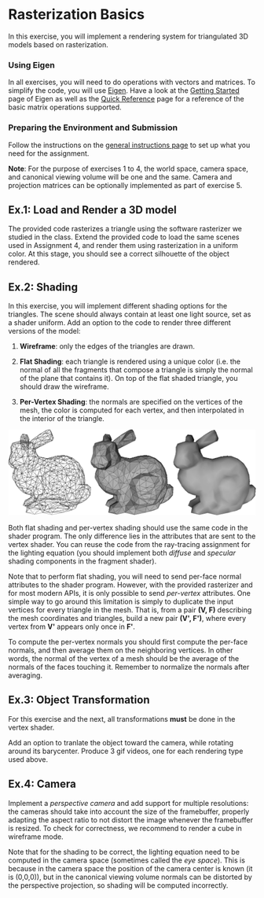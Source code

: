 Rasterization Basics
===============

In this exercise, you will implement a rendering system for triangulated 3D models based on rasterization.

### Using Eigen

In all exercises, you will need to do operations with vectors and matrices. To simplify the code, you will use [Eigen](http://eigen.tuxfamily.org/).
Have a look at the [Getting Started](http://eigen.tuxfamily.org/dox/GettingStarted.html) page of Eigen as well as the [Quick Reference](http://eigen.tuxfamily.org/dox/group__QuickRefPage.html}) page for a reference of the basic matrix operations supported.

### Preparing the Environment and Submission

Follow the instructions on the [general instructions page](../RULES.md) to set up what you need for the assignment.

**Note**: For the purpose of exercises 1 to 4, the world space, camera space, and canonical viewing volume will be one and the same. Camera and projection matrices can be optionally implemented as part of exercise 5.


Ex.1: Load and Render a 3D model
------------------

The provided code rasterizes a triangle using the software rasterizer we studied in the class. Extend the provided code to load the same scenes used in Assignment 4, and render them using rasterization in a uniform color. At this stage, you should see a correct silhouette of the object rendered.

Ex.2: Shading
-------------

In this exercise, you will implement different shading options for the triangles. The scene should always contain at least one light source, set as a shader uniform. Add an option to the code to render three different versions of the model:

1. **Wireframe**: only the edges of the triangles are drawn.

2. **Flat Shading**: each triangle is rendered using a unique color (i.e. the normal of all the fragments that compose a triangle is simply the normal of the plane that contains it). On top of the flat shaded triangle, you should draw the wireframe.

3. **Per-Vertex Shading**: the normals are specified on the vertices of the mesh, the color is computed for each vertex, and then interpolated in the interior of the triangle.

![image](img/bunny.png)

Both flat shading and per-vertex shading should use the same code in the shader program. The only difference lies in the attributes that are sent to the vertex shader. You can reuse the code from the ray-tracing assignment for the lighting equation (you should implement both *diffuse* and *specular* shading components in the fragment shader).

Note that to perform flat shading, you will need to send per-face normal attributes to the shader program. However, with the provided rasterizer and for most modern APIs, it is only possible to send *per-vertex* attributes. One simple way to go around this limitation is simply to duplicate the input vertices for every triangle in the mesh. That is, from a pair **(V, F)** describing the mesh coordinates and triangles, build a new pair **(V', F')**, where every vertex from **V'** appears only once in **F'**.

To compute the per-vertex normals you should first compute the per-face normals, and then average them on the neighboring vertices. In other words, the normal of the vertex of a mesh should be the average of the normals of the faces touching it. Remember to normalize the normals after averaging.

Ex.3: Object Transformation
--------------------

For this exercise and the next, all transformations **must** be done in the vertex shader. 

Add an option to tranlate the object toward the camera, while rotating around its barycenter. Produce 3 gif videos, one for each rendering type used above.


Ex.4: Camera
-------------------------------

Implement a *perspective camera* and add support for multiple resolutions: the cameras should take into account the size of the framebuffer, properly adapting the aspect ratio to not distort the image whenever the framebuffer is resized. To check for correctness, we recommend to render a cube in wireframe mode.

Note that for the shading to be correct, the lighting equation need to be computed in the camera space (sometimes called the *eye space*). This is because in the camera space the position of the camera center is known (it is (0,0,0)), but in the canonical viewing volume normals can be distorted by the perspective projection, so shading will be computed incorrectly.
